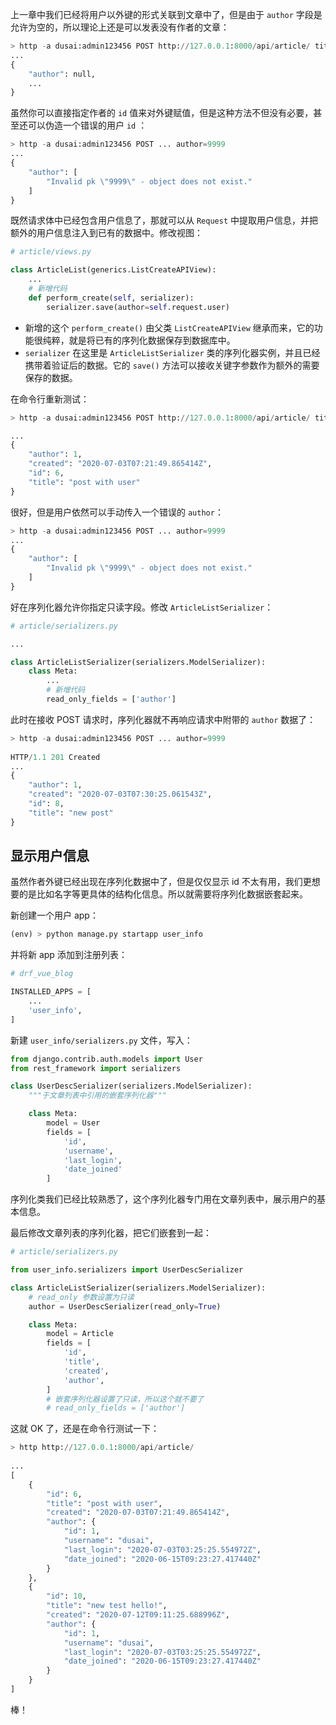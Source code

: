 上一章中我们已经将用户以外键的形式关联到文章中了，但是由于 `author` 字段是允许为空的，所以理论上还是可以发表没有作者的文章：

```python
> http -a dusai:admin123456 POST http://127.0.0.1:8000/api/article/ title="title 1" body="body 1"
...
{
    "author": null,
    ...
}
```

虽然你可以直接指定作者的 `id` 值来对外键赋值，但是这种方法不但没有必要，甚至还可以伪造一个错误的用户 `id` ：

```python
> http -a dusai:admin123456 POST ... author=9999
...
{
    "author": [
        "Invalid pk \"9999\" - object does not exist."
    ]
}
```

既然请求体中已经包含用户信息了，那就可以从 `Request` 中提取用户信息，并把额外的用户信息注入到已有的数据中。修改视图：

```python
# article/views.py

class ArticleList(generics.ListCreateAPIView):
    ...
    # 新增代码
    def perform_create(self, serializer):
        serializer.save(author=self.request.user)
```

- 新增的这个 `perform_create()` 由父类 `ListCreateAPIView` 继承而来，它的功能很纯粹，就是将已有的序列化数据保存到数据库中。
- `serializer` 在这里是 `ArticleListSerializer` 类的序列化器实例，并且已经携带着验证后的数据。它的 `save()` 方法可以接收关键字参数作为额外的需要保存的数据。

在命令行重新测试：

```python
> http -a dusai:admin123456 POST http://127.0.0.1:8000/api/article/ title="post with user" body="new test again"

...
{
    "author": 1,
    "created": "2020-07-03T07:21:49.865414Z",
    "id": 6,
    "title": "post with user"
}
```

很好，但是用户依然可以手动传入一个错误的 `author`：

```python
> http -a dusai:admin123456 POST ... author=9999
...
{
    "author": [
        "Invalid pk \"9999\" - object does not exist."
    ]
}
```

好在序列化器允许你指定只读字段。修改 `ArticleListSerializer`：

```python
# article/serializers.py

...

class ArticleListSerializer(serializers.ModelSerializer):
    class Meta:
        ...
        # 新增代码
        read_only_fields = ['author']
```

此时在接收 POST 请求时，序列化器就不再响应请求中附带的 `author` 数据了：

```python
> http -a dusai:admin123456 POST ... author=9999
    
HTTP/1.1 201 Created
...
{
    "author": 1,
    "created": "2020-07-03T07:30:25.061543Z",
    "id": 8,
    "title": "new post"
}
```

## 显示用户信息

虽然作者外键已经出现在序列化数据中了，但是仅仅显示 id 不太有用，我们更想要的是比如名字等更具体的结构化信息。所以就需要将序列化数据嵌套起来。

新创建一个用户 app：

```python
(env) > python manage.py startapp user_info
```

并将新 app 添加到注册列表：

```python
# drf_vue_blog

INSTALLED_APPS = [
    ...
    'user_info',
]
```

新建 `user_info/serializers.py` 文件，写入：

```python
from django.contrib.auth.models import User
from rest_framework import serializers

class UserDescSerializer(serializers.ModelSerializer):
    """于文章列表中引用的嵌套序列化器"""

    class Meta:
        model = User
        fields = [
            'id',
            'username',
            'last_login',
            'date_joined'
        ]
```

序列化类我们已经比较熟悉了，这个序列化器专门用在文章列表中，展示用户的基本信息。

最后修改文章列表的序列化器，把它们嵌套到一起：

```python
# article/serializers.py

from user_info.serializers import UserDescSerializer

class ArticleListSerializer(serializers.ModelSerializer):
    # read_only 参数设置为只读
    author = UserDescSerializer(read_only=True)

    class Meta:
        model = Article
        fields = [
            'id',
            'title',
            'created',
            'author',
        ]
        # 嵌套序列化器设置了只读，所以这个就不要了
        # read_only_fields = ['author']
```

这就 OK 了，还是在命令行测试一下：

```python
> http http://127.0.0.1:8000/api/article/
        
...
[
    {
        "id": 6,
        "title": "post with user",
        "created": "2020-07-03T07:21:49.865414Z",
        "author": {
            "id": 1,
            "username": "dusai",
            "last_login": "2020-07-03T03:25:25.554972Z",
            "date_joined": "2020-06-15T09:23:27.417440Z"
        }
    },
    {
        "id": 10,
        "title": "new test hello!",
        "created": "2020-07-12T09:11:25.688996Z",
        "author": {
            "id": 1,
            "username": "dusai",
            "last_login": "2020-07-03T03:25:25.554972Z",
            "date_joined": "2020-06-15T09:23:27.417440Z"
        }
    }
]
```

棒！